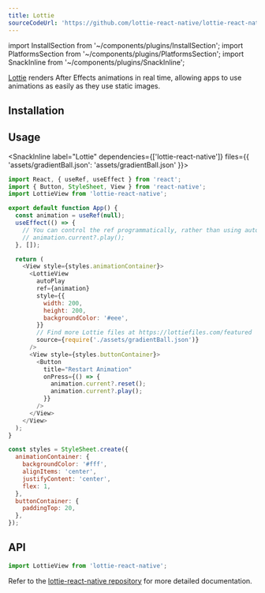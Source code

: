 ```yaml
---
title: Lottie
sourceCodeUrl: 'https://github.com/lottie-react-native/lottie-react-native'
---
```


import InstallSection from '~/components/plugins/InstallSection';
import PlatformsSection from '~/components/plugins/PlatformsSection';
import SnackInline from '~/components/plugins/SnackInline';

[Lottie](https://airbnb.design/lottie/) renders After Effects animations in real time, allowing apps to use animations as easily as they use static images.

<PlatformsSection android emulator ios simulator />

## Installation

<InstallSection packageName="lottie-react-native" href="https://github.com/lottie-react-native/lottie-react-native" />

## Usage

<SnackInline
label="Lottie"
dependencies={['lottie-react-native']}
files={{
    'assets/gradientBall.json': 'assets/gradientBall.json'
  }}>

```js
import React, { useRef, useEffect } from 'react';
import { Button, StyleSheet, View } from 'react-native';
import LottieView from 'lottie-react-native';

export default function App() {
  const animation = useRef(null);
  useEffect(() => {
    // You can control the ref programmatically, rather than using autoPlay
    // animation.current?.play();
  }, []);

  return (
    <View style={styles.animationContainer}>
      <LottieView
        autoPlay
        ref={animation}
        style={{
          width: 200,
          height: 200,
          backgroundColor: '#eee',
        }}
        // Find more Lottie files at https://lottiefiles.com/featured
        source={require('./assets/gradientBall.json')}
      />
      <View style={styles.buttonContainer}>
        <Button
          title="Restart Animation"
          onPress={() => {
            animation.current?.reset();
            animation.current?.play();
          }}
        />
      </View>
    </View>
  );
}

const styles = StyleSheet.create({
  animationContainer: {
    backgroundColor: '#fff',
    alignItems: 'center',
    justifyContent: 'center',
    flex: 1,
  },
  buttonContainer: {
    paddingTop: 20,
  },
});
```

</SnackInline>

## API

```javascript
import LottieView from 'lottie-react-native';
```

Refer to the [lottie-react-native repository](https://github.com/lottie-react-native/lottie-react-native#usage) for more detailed documentation.

